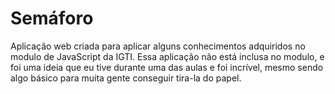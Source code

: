 # Semáforo
Aplicação web criada para aplicar alguns conhecimentos adquiridos no modulo de JavaScript da IGTI.
Essa aplicação não está inclusa no modulo, e foi uma ideia que  eu tive durante uma das aulas e foi incrível, mesmo sendo algo básico para muita gente conseguir tira-la do papel.
